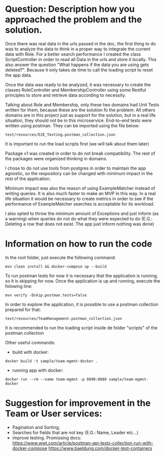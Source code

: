 # Question: Description how you approached the problem and the solution.
Once there was real data in the urls passed in the doc, the first thing to do was to analyze the data
to think in a proper way to integrate the current data with Role.
For a better search performance I created the class ScriptController in order to read all Data in the urls and
store it locally. This also answer the question "What happens if the data you are using gets deleted?".
Because it only takes de time to call the loading script to reset the app data.

Once the data was ready to be analyzed, it was necessary to create the classes RoleController and MembershipController
using some Restful principles to store and retrieve data according to necessity.

Talking about Role and Membership, only these two domains had Unit Tests written for them, because these are
the solution fo the problem. All others domains are in this project just as support for the solution, but in a
real life situation, they should not be in this microservice.
End-to-end tests were written using postman. They can be imported using the file below:
```
test/resources/E2E_Testing.postman_collection.json
```
It is important to run the load scripts first (we will talk about them later)

Package v1 was created in order to do not break compatibility. The rest of the packages were organized thinking in domains.

I chose to do not use tools from postgres in order to maintain the app agnostic, so the respository can be
changed with minimum impact in the rest of the application.

Minimum impact was also the reason of using ExampleMatcher instead of writing queries. It is also much faster to
make an MVP in this way. In a real life situation it would be necessary to create metrics in order to see if
the performance of ExampleMatcher searches is acceptable for its workload.

I also opted to throw the minimum amount of Exceptions and just inform (as a warning) when queries do not do
what they were expected to do (E.G.: Deleting a row that does not exist. The app just inform nothing was done)

# Information on how to run the code
In the root folder, just execute the following command:
```
mvn clean install && docker-compose up --build
```
To run postman tests for now it is necessary that the application is running, so it is skipping for now.
Once the application is up and running, execute the folowing line:
```
mvn verify -Dskip.postman.tests=false
```

In order to explore the application, it is possible to use a postman collection prepared for that:
```
test/resources/TeamManagement.postman_collection.json
```
It is recommended to run the loading script inside de folder "scripts" of the postman collection

Other useful commands:
- build with docker:
```
docker build -t sample/team-mgmnt-docker .
```
- running app with docker:
```
docker run --rm --name team-mgmnt -p 8090:8080 sample/team-mgmnt-docker
```

# Suggestion for improvement in the Team or User services:
- Pagination and Sorting;
- Searches for fields that are not key (E.G.: Name, Leader etc...)
- improve testing. Promissing docs:
  	https://www.wwt.com/article/postman-api-tests-collection-run-with-docker-compose
  	https://www.baeldung.com/docker-test-containers

